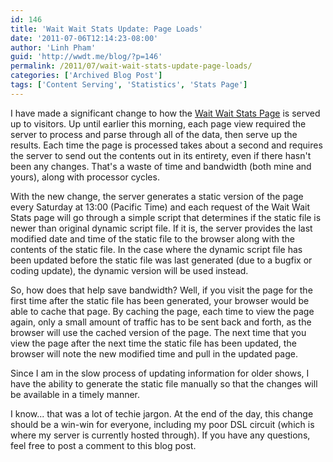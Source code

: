 ```yaml
---
id: 146
title: 'Wait Wait Stats Update: Page Loads'
date: '2011-07-06T12:14:23-08:00'
author: 'Linh Pham'
guid: 'http://wwdt.me/blog/?p=146'
permalink: /2011/07/wait-wait-stats-update-page-loads/
categories: ['Archived Blog Post']
tags: ['Content Serving', 'Statistics', 'Stats Page']
---
```


I have made a significant change to how the [Wait Wait Stats Page](https://stats.wwdt.me/) is served up to visitors. Up until earlier this morning, each page view required the server to process and parse through all of the data, then serve up the results. Each time the page is processed takes about a second and requires the server to send out the contents out in its entirety, even if there hasn't been any changes. That's a waste of time and bandwidth (both mine and yours), along with processor cycles.

With the new change, the server generates a static version of the page every Saturday at 13:00 (Pacific Time) and each request of the Wait Wait Stats page will go through a simple script that determines if the static file is newer than original dynamic script file. If it is, the server provides the last modified date and time of the static file to the browser along with the contents of the static file. In the case where the dynamic script file has been updated before the static file was last generated (due to a bugfix or coding update), the dynamic version will be used instead.

So, how does that help save bandwidth? Well, if you visit the page for the first time after the static file has been generated, your browser would be able to cache that page. By caching the page, each time to view the page again, only a small amount of traffic has to be sent back and forth, as the browser will use the cached version of the page. The next time that you view the page after the next time the static file has been updated, the browser will note the new modified time and pull in the updated page.

Since I am in the slow process of updating information for older shows, I have the ability to generate the static file manually so that the changes will be available in a timely manner.

I know... that was a lot of techie jargon. At the end of the day, this change should be a win-win for everyone, including my poor DSL circuit (which is where my server is currently hosted through). If you have any questions, feel free to post a comment to this blog post.
